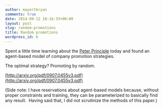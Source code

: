 ```yaml
---
author: mayertbryan
comments: true
date: 2014-09-12 18:16:33+00:00
layout: post
slug: random-promotions
title: Random promotions
wordpress_id: 6
---
```


Spent a little time learning about the [Peter Principle](http://en.wikipedia.org/wiki/Peter_Principle) today and found an agent-based model of company promotion strategies.  




The optimal strategy? Promoting by random.




[http://arxiv.org/pdf/0907.0455v3.pdf](http://arxiv.org/pdf/0907.0455v3.pdf)




(Side note: I have reservations about agent-based models because, without proper constraints and training, they can be parameterized to basically find any result.  Having said that, I did not scrutinize the methods of this paper.)
